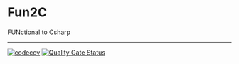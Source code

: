 # Fun2C
FUNctional to Csharp

---

[![codecov](https://codecov.io/gh/evilz/Fun2C/branch/main/graph/badge.svg?token=mYn3LsGcAN)](https://codecov.io/gh/evilz/Fun2C)
[![Quality Gate Status](https://sonarcloud.io/api/project_badges/measure?project=evilz_Fun2C&metric=alert_status)](https://sonarcloud.io/summary/new_code?id=evilz_Fun2C)
